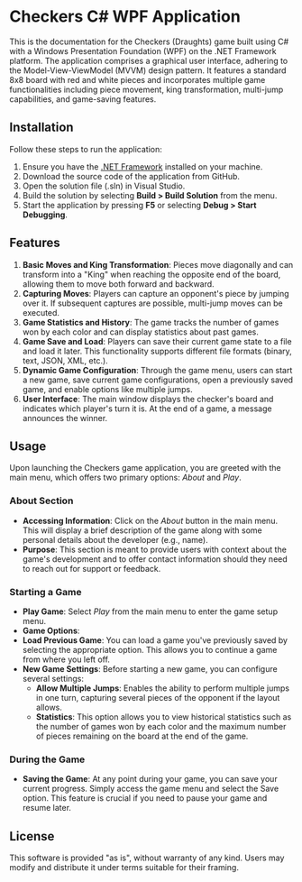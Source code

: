 # Checkers C# WPF Application
This is the documentation for the Checkers (Draughts) game built using C# with a Windows Presentation Foundation (WPF) on the .NET Framework platform. The application comprises a graphical user interface, adhering to the Model-View-ViewModel (MVVM) design pattern. It features a standard 8x8 board with red and white pieces and incorporates multiple game functionalities including piece movement, king transformation, multi-jump capabilities, and game-saving features.

## Installation

Follow these steps to run the application:

1. Ensure you have the [.NET Framework](https://dotnet.microsoft.com/en-us/download/dotnet-framework) installed on your machine.
2. Download the source code of the application from GitHub.
3. Open the solution file (.sln) in Visual Studio.
4. Build the solution by selecting **Build > Build Solution** from the menu.
5. Start the application by pressing **F5** or selecting **Debug > Start Debugging**.

## Features

1. **Basic Moves and King Transformation**: Pieces move diagonally and can transform into a "King" when reaching the opposite end of the board, allowing them to move both forward and backward.
2. **Capturing Moves**: Players can capture an opponent's piece by jumping over it. If subsequent captures are possible, multi-jump moves can be executed.
3. **Game Statistics and History**: The game tracks the number of games won by each color and can display statistics about past games.
4. **Game Save and Load**: Players can save their current game state to a file and load it later. This functionality supports different file formats (binary, text, JSON, XML, etc.).
5. **Dynamic Game Configuration**: Through the game menu, users can start a new game, save current game configurations, open a previously saved game, and enable options like multiple jumps.
6. **User Interface**: The main window displays the checker's board and indicates which player's turn it is. At the end of a game, a message announces the winner.

## Usage

Upon launching the Checkers game application, you are greeted with the main menu, which offers two primary options: *About* and *Play*.

### About Section

+ **Accessing Information**: Click on the *About* button in the main menu. This will display a brief description of the game along with some personal details about the developer (e.g., name).
+ **Purpose**: This section is meant to provide users with context about the game's development and to offer contact information should they need to reach out for support or feedback.

### Starting a Game

+ **Play Game**: Select *Play* from the main menu to enter the game setup menu.
+ **Game Options**:
+ **Load Previous Game**: You can load a game you've previously saved by selecting the appropriate option. This allows you to continue a game from where you left off.
+ **New Game Settings**: Before starting a new game, you can configure several settings:
  + **Allow Multiple Jumps**: Enables the ability to perform multiple jumps in one turn, capturing several pieces of the opponent if the layout allows.
  + **Statistics**: This option allows you to view historical statistics such as the number of games won by each color and the maximum number of pieces remaining on the board at the end of the game.

### During the Game

+ **Saving the Game**: At any point during your game, you can save your current progress. Simply access the game menu and select the Save option. This feature is crucial if you need to pause your game and resume later.

## License
This software is provided "as is", without warranty of any kind. Users may modify and distribute it under terms suitable for their framing.


